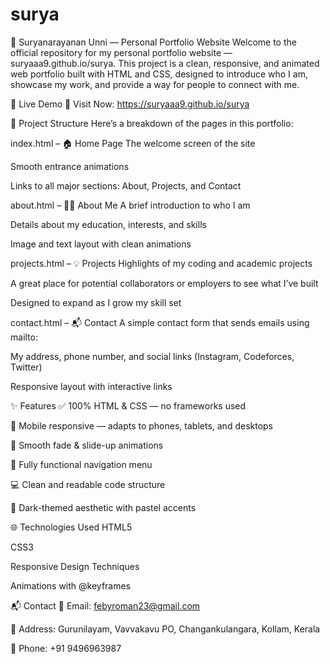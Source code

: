 # surya
🌟 Suryanarayanan Unni — Personal Portfolio Website
Welcome to the official repository for my personal portfolio website — suryaaa9.github.io/surya. This project is a clean, responsive, and animated web portfolio built with HTML and CSS, designed to introduce who I am, showcase my work, and provide a way for people to connect with me.





📌 Live Demo
🔗 Visit Now: https://suryaaa9.github.io/surya




📁 Project Structure
Here’s a breakdown of the pages in this portfolio:

index.html – 🏠 Home Page
The welcome screen of the site

Smooth entrance animations

Links to all major sections: About, Projects, and Contact

about.html – 👨‍💼 About Me
A brief introduction to who I am

Details about my education, interests, and skills

Image and text layout with clean animations

projects.html – 💡 Projects
Highlights of my coding and academic projects

A great place for potential collaborators or employers to see what I’ve built

Designed to expand as I grow my skill set

contact.html – 📬 Contact
A simple contact form that sends emails using mailto:

My address, phone number, and social links (Instagram, Codeforces, Twitter)

Responsive layout with interactive links






✨ Features
✅ 100% HTML & CSS — no frameworks used

📱 Mobile responsive — adapts to phones, tablets, and desktops

🎨 Smooth fade & slide-up animations

🔗 Fully functional navigation menu

💻 Clean and readable code structure

🌙 Dark-themed aesthetic with pastel accents







🌐 Technologies Used
HTML5

CSS3

Responsive Design Techniques

Animations with @keyframes







📬 Contact
📧 Email: febyroman23@gmail.com

📍 Address: Gurunilayam, Vavvakavu PO, Changankulangara, Kollam, Kerala

📱 Phone: +91 9496963987
